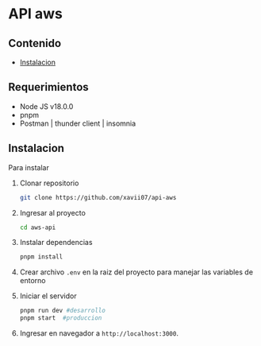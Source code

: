 # API aws

## Contenido

- [Instalacion](#installation)

## Requerimientos
- Node JS v18.0.0
- pnpm
- Postman | thunder client | insomnia




## Instalacion

Para instalar

1. Clonar repositorio

   ```bash
   git clone https://github.com/xavii07/api-aws
   ```


2. Ingresar al proyecto

   ```bash
   cd aws-api
   ```

3. Instalar dependencias

   ```bash
   pnpm install
   ```

4. Crear archivo `.env` en la raiz del proyecto para manejar las variables de entorno

5. Iniciar el servidor

   ```bash
   pnpm run dev #desarrollo
   pnpm start  #produccion
   ```

6. Ingresar en navegador a `http://localhost:3000`.




